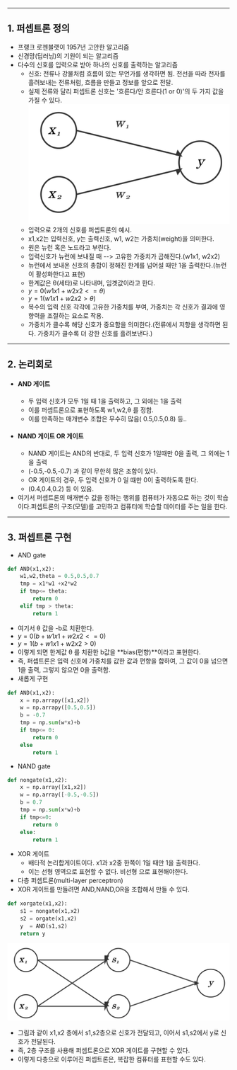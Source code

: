***
## 1.  퍼셉트론 정의

- 프랭크 로젠블랫이 1957년 고안한 알고리즘
- 신경망(딥러닝)의 기원이 되는 알고리즘
- 다수의 신호를 입력으로 받아 하나의 신호를 출력하는 알고리즘
	- 신호: 전류나 강물처럼 흐름이 있는 무언가를 생각하면 됨. 전선을 따라 전자를 흘려보내는 전류처럼, 흐름을 만들고 정보를 앞으로 전달. 
	- 실제 전류와 달리 퍼셉트론 신호는 '흐른다/안 흐른다(1 or 0)'의 두 가지 값을 가질 수 있다.
	![퍼셉트론-20250330140040574.webp](images/%ED%8D%BC%EC%85%89%ED%8A%B8%EB%A1%A0-20250330140040574.webp)
	- 입력으로 2개의 신호를 퍼셉트론의 예시. 
	- x1,x2는 입력신호, y는 출력신호, w1, w2는 가중치(weight)을 의미한다.
	- 원은 뉴런 혹은 노드라고 부린다.
	- 입력신호가 뉴런에 보내질 때 --> 고유한 가중치가 곱해진다.(w1x1, w2x2)
	- 뉴런에서 보내온 신호의 총합이 정해진 한계를 넘어설 때만 1을 출력한다.(뉴런이 활성화한다고 표현)
	- 한계값은 θ(세타)로 나타내며, 임곗값이라고 한다.
	- $`y = 0 (w1x1 +w2x2 <= θ)`$
	- $`y = 1 (w1x1+w2x2 > θ)`$
	- 복수의 입력 신호 각각에 고유한 가중치를 부여, 가중치는 각 신호가 결과에 영향력을 조절하는 요소로 작용.
	- 가중치가 클수록 해당 신호가 중요함을 의미한다.(전류에서 저항을 생각하면 된다. 가중치가 클수록 더 강한 신호를 흘려보낸다.)
***
## 2. 논리회로

 - #### AND 게이트
	 - 두 입력 신호가 모두 1일 때 1을 출력하고, 그 외에는 1을 출력
	 - 이를 퍼셉트론으로 표현하도록 w1,w2,θ 를 정함.
	 - 이를 만족하는 매개변수 조합은 무수히 많음( 0.5,0.5,0.8) 등..
 - #### NAND 게이트 OR 게이트
	 - NAND 게이트는 AND의 반대로, 두 입력 신호가 1일때만 0을 출력, 그 외에는 1을 출력
	- (-0.5,-0.5,-0.7) 과 같이 무한히 많은 조합이 있다.
	- OR 게이트의 경우, 두 입력 신호가 0 일 떄만 0이 출력하도록 한다.
	- (0.4,0.4,0.2) 등 이 있음.
- 여기서 퍼셉트론의 매개변수 값을 정하는 행위를 컴퓨터가 자동으로 하는 것이 학습이다.퍼셉트론의 구조(모델)를 고민하고 컴퓨터에 학습할 데이터를 주는 일을 한다.
***
## 3. 퍼셉트론 구현
- AND gate
```python
def AND(x1,x2):
	w1,w2,theta = 0.5,0.5,0.7
	tmp = x1*w1 +x2*w2
	if tmp<= theta:
		return 0
	elif tmp > theta:
		return 1
```
- 여기서 θ  값을  -b로 치환한다. 
- $`y = 0 (b+w1x1 +w2x2 <= 0)`$
- $`y = 1 (b+w1x1+w2x2 > 0)`$
- 이렇게 되면 한계값 θ 를 치환한 b값을 **bias(편향)**이라고 표현한다.
- 즉, 퍼셉트론은 입력 신호에 가중치를 값한 값과 편향을 합하여, 그 값이 0을 넘으면 1을 출력, 그렇지 않으면 0을 출력함.
- 새롭게 구현
```python
def AND(x1,x2):
	x = np.arrapy([x1,x2])
	w = np.arrapy([0.5,0.5])
	b = -0.7
	tmp = np.sum(w*x)+b
	if tmp<= 0:
		return 0
	else
		return 1
```
- NAND gate
```python
def nongate(x1,x2):
	x = np.array([x1,x2])
	w = np.array([-0.5,-0.5])
	b = 0.7
	tmp = np.sum(x*w)+b
	if tmp<=0:
		return 0
	else:
		return 1
```
- XOR 게이트
	- 배타적 논리합게이트이다. x1과 x2중 한쪽이 1일 때만 1을 출력한다.
	- 이는 선형 영역으로 표현할 수 없다. 비선형 으로 표현해야한다.
- 다층 퍼셉트론(multi-layer perceptron)
- XOR 게이트를 만들려면 AND,NAND,OR을 조합해서 만들 수 있다. 
```python
def xorgate(x1,x2):
	s1 = nongate(x1,x2)
	s2 = orgate(x1,x2)
	y  = AND(s1,s2)
	return y
```
![퍼셉트론-20250330160015105.webp](images/%ED%8D%BC%EC%85%89%ED%8A%B8%EB%A1%A0-20250330160015105.webp)
- 그림과 같이 x1,x2 층에서 s1,s2층으로 신호가 전달되고, 이어서 s1,s2에서 y로 신호가 전달된다.
- 즉, 2층 구조를 사용해 퍼셉트론으로 XOR 게이트를 구현할 수 있다.
- 이렇게 다층으로 이루어진 퍼셉트론은, 복잡한 컴퓨터를 표현할 수도 있다. 